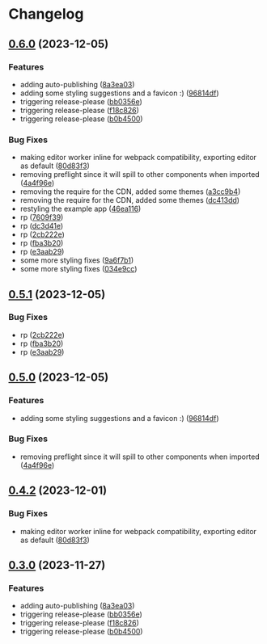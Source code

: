 # Changelog

## [0.6.0](https://github.com/signorecello/noir-playground/compare/noir-playground-root-v0.5.1...noir-playground-root-v0.6.0) (2023-12-05)


### Features

* adding auto-publishing ([8a3ea03](https://github.com/signorecello/noir-playground/commit/8a3ea03ac5d9ecf1aa1bed0731c387785cb1e534))
* adding some styling suggestions and a favicon :) ([96814df](https://github.com/signorecello/noir-playground/commit/96814df89fdc973dc601f3a96730ff9cdd7f191a))
* triggering release-please ([bb0356e](https://github.com/signorecello/noir-playground/commit/bb0356e56da3f0d68567d5f2a44264f5e68d3ef2))
* triggering release-please ([f18c826](https://github.com/signorecello/noir-playground/commit/f18c82641f25bf5d8f597bb7116e1494814ef8ea))
* triggering release-please ([b0b4500](https://github.com/signorecello/noir-playground/commit/b0b45008a1ac02196d21b6ceab801cde8fbc8bf2))


### Bug Fixes

* making editor worker inline for webpack compatibility, exporting editor as default ([80d83f3](https://github.com/signorecello/noir-playground/commit/80d83f3c45e1c7621d8859ea7183965b04c8d369))
* removing preflight since it will spill to other components when imported ([4a4f96e](https://github.com/signorecello/noir-playground/commit/4a4f96e37bbe13faa65336441d837320fe7efd9c))
* removing the require for the CDN, added some themes ([a3cc9b4](https://github.com/signorecello/noir-playground/commit/a3cc9b4b3a1b8903b6c441dfbc11c87a4113ae62))
* removing the require for the CDN, added some themes ([dc413dd](https://github.com/signorecello/noir-playground/commit/dc413dd025d8ed82a168b64d50d2eebdf9822ccb))
* restyling the example app ([46ea116](https://github.com/signorecello/noir-playground/commit/46ea116d5ef98ed41150bf99d62e31227305d2d6))
* rp ([7609f39](https://github.com/signorecello/noir-playground/commit/7609f39ef381ec7dbfa89e3696dff4a1635f77ee))
* rp ([dc3d41e](https://github.com/signorecello/noir-playground/commit/dc3d41ed38e02255a903a3c31acca25d6753609e))
* rp ([2cb222e](https://github.com/signorecello/noir-playground/commit/2cb222ef4aab23e99412ffa4984788bece7d2829))
* rp ([fba3b20](https://github.com/signorecello/noir-playground/commit/fba3b20a9b81dbfc98f42834bb6388d269f59274))
* rp ([e3aab29](https://github.com/signorecello/noir-playground/commit/e3aab29593c9fee09775e8be4d58f6702fee7842))
* some more styling fixes ([9a6f7b1](https://github.com/signorecello/noir-playground/commit/9a6f7b17c8684abaee9e55a5514f1235c53885bc))
* some more styling fixes ([034e9cc](https://github.com/signorecello/noir-playground/commit/034e9ccc3fc074f78eb43e647636d491f3803f28))

## [0.5.1](https://github.com/signorecello/noir-playground/compare/noir_playground-v0.5.0...noir_playground-v0.5.1) (2023-12-05)


### Bug Fixes

* rp ([2cb222e](https://github.com/signorecello/noir-playground/commit/2cb222ef4aab23e99412ffa4984788bece7d2829))
* rp ([fba3b20](https://github.com/signorecello/noir-playground/commit/fba3b20a9b81dbfc98f42834bb6388d269f59274))
* rp ([e3aab29](https://github.com/signorecello/noir-playground/commit/e3aab29593c9fee09775e8be4d58f6702fee7842))

## [0.5.0](https://github.com/signorecello/noir-playground/compare/noir_playground-v0.4.2...noir_playground-v0.5.0) (2023-12-05)


### Features

* adding some styling suggestions and a favicon :) ([96814df](https://github.com/signorecello/noir-playground/commit/96814df89fdc973dc601f3a96730ff9cdd7f191a))


### Bug Fixes

* removing preflight since it will spill to other components when imported ([4a4f96e](https://github.com/signorecello/noir-playground/commit/4a4f96e37bbe13faa65336441d837320fe7efd9c))

## [0.4.2](https://github.com/signorecello/noir-playground/compare/noir_playground-v0.4.1...noir_playground-v0.4.2) (2023-12-01)


### Bug Fixes

* making editor worker inline for webpack compatibility, exporting editor as default ([80d83f3](https://github.com/signorecello/noir-playground/commit/80d83f3c45e1c7621d8859ea7183965b04c8d369))

## [0.3.0](https://github.com/signorecello/noir-playground/compare/v0.2.7...v0.3.0) (2023-11-27)


### Features

* adding auto-publishing ([8a3ea03](https://github.com/signorecello/noir-playground/commit/8a3ea03ac5d9ecf1aa1bed0731c387785cb1e534))
* triggering release-please ([bb0356e](https://github.com/signorecello/noir-playground/commit/bb0356e56da3f0d68567d5f2a44264f5e68d3ef2))
* triggering release-please ([f18c826](https://github.com/signorecello/noir-playground/commit/f18c82641f25bf5d8f597bb7116e1494814ef8ea))
* triggering release-please ([b0b4500](https://github.com/signorecello/noir-playground/commit/b0b45008a1ac02196d21b6ceab801cde8fbc8bf2))
